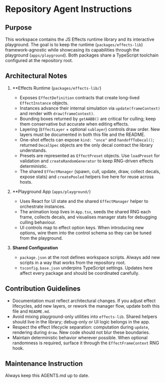 # Repository Agent Instructions

## Purpose

This workspace contains the JS Effects runtime library and its interactive playground. The goal is to keep the runtime (`packages/effects-lib`) framework-agnostic while showcasing its capabilities through the playground (`apps/playground`). Both packages share a TypeScript toolchain configured at the repository root.

## Architectural Notes

1. **Effects Runtime (`packages/effects-lib/`)
   - Exposes `EffectDefinition` contracts that create long-lived `EffectInstance` objects.
   - Instances advance their internal simulation via `update(frameContext)` and render with `draw(frameContext)`.
   - Bounding boxes returned by `getAABB()` are critical for culling; keep them conservative but accurate when editing effects.
   - Layering (`EffectLayer` + optional `sublayer`) controls draw order. New layers must be documented in both this file and the README.
   - One-shot effects can expose `kind: "once"` and `handoffToDecal()`; returned `DecalSpec` objects are the only decal contract the library understands.
   - Presets are represented as `EffectPreset` objects. Use `loadPreset` for validation and `createRandomGenerator` to keep RNG-driven effects deterministic.
   - The shared `EffectManager` (spawn, cull, update, draw, collect decals, expose stats) and `createPooled` helpers live here for reuse across hosts.

2. **Playground App (`apps/playground/`)
   - Uses React for UI state and the shared `EffectManager` helper to orchestrate instances.
   - The animation loop lives in `App.tsx`, seeds the shared RNG each frame, collects decals, and visualises manager stats for debugging culling behaviour.
   - UI controls map to effect option keys. When introducing new options, wire them into the control schema so they can be tuned from the playground.

3. **Shared Configuration**
   - `package.json` at the root defines workspace scripts. Always add new scripts in a way that works from the repository root.
   - `tsconfig.base.json` underpins TypeScript settings. Updates here affect every package and should be coordinated carefully.

## Contribution Guidelines

- Documentation must reflect architectural changes. If you adjust effect lifecycles, add new layers, or rework the manager flow, update both this file and `README.md`.
- Avoid mixing playground-only utilities into `effects-lib`. Shared helpers should live in the library; debug-only or UI logic belongs in the app.
- Respect the effect lifecycle separation: computation during `update`, rendering during `draw`. New code should not blur these boundaries.
- Maintain deterministic behavior wherever possible. When optional randomness is required, surface it through the `EffectFrameContext` RNG hook.

## Maintenance Instruction

Always keep this AGENTS.md up to date.
